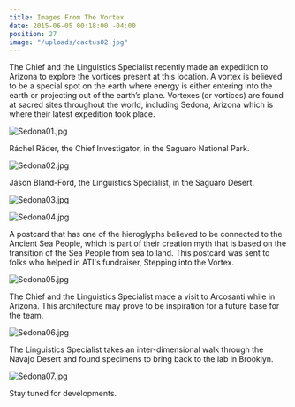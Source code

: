 ```yaml
---
title: Images From The Vortex
date: 2015-06-05 00:18:00 -04:00
position: 27
image: "/uploads/cactus02.jpg"
---
```


The Chief and the Linguistics Specialist recently made an expedition to Arizona to explore the vortices present at this location. A vortex is believed to be a special spot on the earth where energy is either entering into the earth or projecting out of the earth’s plane. Vortexes (or vortices) are found at sacred sites throughout the world, including Sedona, Arizona which is where their latest expedition took place.

![Sedona01.jpg](/uploads/Sedona01.jpg)

Ráchel Räder, the Chief Investigator, in the Saguaro National Park.

![Sedona02.jpg](/uploads/Sedona02.jpg)

Jáson Bland-Förd, the Linguistics Specialist, in the Saguaro Desert.

![Sedona03.jpg](/uploads/Sedona03.jpg)

![Sedona04.jpg](/uploads/Sedona04.jpg)

A postcard that has one of the hieroglyphs believed to be connected to the Ancient Sea People, which is part of their creation myth that is based on the transition of the Sea People from sea to land. This postcard was sent to folks who helped in ATI's fundraiser, Stepping into the Vortex.

![Sedona05.jpg](/uploads/Sedona05.jpg)

The Chief and the Linguistics Specialist made a visit to Arcosanti while in Arizona. This architecture may prove to be inspiration for a future base for the team.

![Sedona06.jpg](/uploads/Sedona06.jpg)

The Linguistics Specialist takes an inter-dimensional walk through the Navajo Desert and found specimens to bring back to the lab in Brooklyn. 

![Sedona07.jpg](/uploads/Sedona07.jpg)

Stay tuned for developments. 